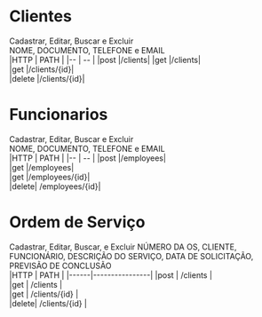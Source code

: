 # Clientes
Cadastrar, Editar, Buscar e Excluir  
  NOME, DOCUMENTO, TELEFONE e EMAIL  
  |HTTP | PATH |
  |--   | --   |
  |post |/clients|
  |get  |/clients|  
  |get  |/clients/{id}|  
  |delete |/clients/{id}|  

# Funcionarios
Cadastrar, Editar, Buscar e Excluir  
  NOME, DOCUMENTO, TELEFONE e EMAIL  
  |HTTP | PATH |
  |--   | --   |
  |post |/employees|  
  |get  |/employees|  
  |get  |/employees/{id}|  
  |delete| /employees/{id}|  

# Ordem de Serviço
Cadastrar, Editar, Buscar, e Excluir 
  NÚMERO DA OS, CLIENTE, FUNCIONÁRIO, DESCRIÇÃO DO SERVIÇO, DATA DE SOLICITAÇÃO, PREVISÃO DE CONCLUSÃO  
  |HTTP | PATH            |
  |------|----------------|
  |post  | /clients       |  
  |get   | /clients       |  
  |get   | /clients/{id}  |  
  |delete| /clients/{id}  |  

